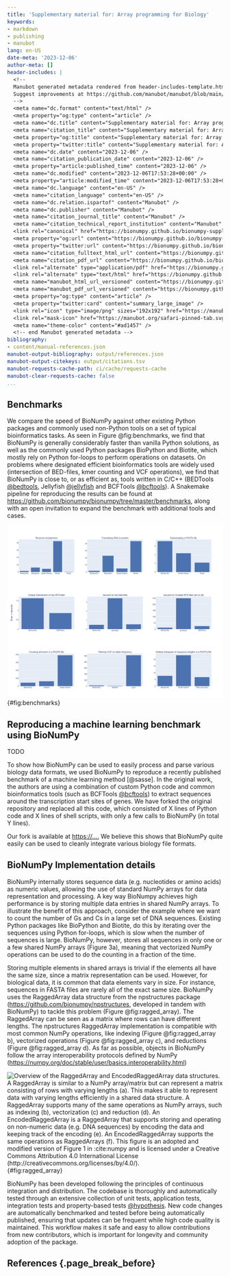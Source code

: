 ```yaml
---
title: 'Supplementary material for: Array programming for Biology'
keywords:
- markdown
- publishing
- manubot
lang: en-US
date-meta: '2023-12-06'
author-meta: []
header-includes: |
  <!--
  Manubot generated metadata rendered from header-includes-template.html.
  Suggest improvements at https://github.com/manubot/manubot/blob/main/manubot/process/header-includes-template.html
  -->
  <meta name="dc.format" content="text/html" />
  <meta property="og:type" content="article" />
  <meta name="dc.title" content="Supplementary material for: Array programming for Biology" />
  <meta name="citation_title" content="Supplementary material for: Array programming for Biology" />
  <meta property="og:title" content="Supplementary material for: Array programming for Biology" />
  <meta property="twitter:title" content="Supplementary material for: Array programming for Biology" />
  <meta name="dc.date" content="2023-12-06" />
  <meta name="citation_publication_date" content="2023-12-06" />
  <meta property="article:published_time" content="2023-12-06" />
  <meta name="dc.modified" content="2023-12-06T17:53:28+00:00" />
  <meta property="article:modified_time" content="2023-12-06T17:53:28+00:00" />
  <meta name="dc.language" content="en-US" />
  <meta name="citation_language" content="en-US" />
  <meta name="dc.relation.ispartof" content="Manubot" />
  <meta name="dc.publisher" content="Manubot" />
  <meta name="citation_journal_title" content="Manubot" />
  <meta name="citation_technical_report_institution" content="Manubot" />
  <link rel="canonical" href="https://bionumpy.github.io/bionumpy-supplementary/" />
  <meta property="og:url" content="https://bionumpy.github.io/bionumpy-supplementary/" />
  <meta property="twitter:url" content="https://bionumpy.github.io/bionumpy-supplementary/" />
  <meta name="citation_fulltext_html_url" content="https://bionumpy.github.io/bionumpy-supplementary/" />
  <meta name="citation_pdf_url" content="https://bionumpy.github.io/bionumpy-supplementary/manuscript.pdf" />
  <link rel="alternate" type="application/pdf" href="https://bionumpy.github.io/bionumpy-supplementary/manuscript.pdf" />
  <link rel="alternate" type="text/html" href="https://bionumpy.github.io/bionumpy-supplementary/v/0efb57652d3bbc58a509026ca6f49a51004b6c59/" />
  <meta name="manubot_html_url_versioned" content="https://bionumpy.github.io/bionumpy-supplementary/v/0efb57652d3bbc58a509026ca6f49a51004b6c59/" />
  <meta name="manubot_pdf_url_versioned" content="https://bionumpy.github.io/bionumpy-supplementary/v/0efb57652d3bbc58a509026ca6f49a51004b6c59/manuscript.pdf" />
  <meta property="og:type" content="article" />
  <meta property="twitter:card" content="summary_large_image" />
  <link rel="icon" type="image/png" sizes="192x192" href="https://manubot.org/favicon-192x192.png" />
  <link rel="mask-icon" href="https://manubot.org/safari-pinned-tab.svg" color="#ad1457" />
  <meta name="theme-color" content="#ad1457" />
  <!-- end Manubot generated metadata -->
bibliography:
- content/manual-references.json
manubot-output-bibliography: output/references.json
manubot-output-citekeys: output/citations.tsv
manubot-requests-cache-path: ci/cache/requests-cache
manubot-clear-requests-cache: false
...
```














Benchmarks
---------------------

We compare the speed of BioNumPy against other existing Python packages and commonly used non-Python tools on a set of typical bioinformatics tasks. As seen in Figure @fig:benchmarks, we find that BioNumPy is generally considerably faster than vanilla Python solutions, as well as the commonly used Python packages BioPython and Biotite, which mostly rely on Python for-loops to perform operations on datasets. On problems where designated efficient bioinformatics tools are widely used (intersection of BED-files, kmer counting and VCF operations), we find that BioNumPy is close to, or as efficient as, tools written in C/C++ (BEDTools [@bedtools], Jellyfish [@jellyfish] and BCFTools [@bcftools]). A Snakemake pipeline for reproducing the results can be found at <https://github.com/bionumpy/bionumpy/tree/master/benchmarks>, along with an open invitation to expand the benchmark with additional tools and cases.

![**Benchmarking BioNumPy against other tools and methods on various typical bioinformatics tasks.**](images/benchmarks.png){#fig:benchmarks}
 
Reproducing a machine learning benchmark using BioNumPy
------------------------------------------------------------------------------------
TODO

To show how BioNumPy can be used to easily process and parse various biology data formats, we used BioNumPy to reproduce a recently published benchmark of a machine learning method [@sasse]. In the original work, the authors are using a combination of custom Python code and common bioinformatics tools (such as BCFTools [@bcftools]) to extract sequences around the transcription start sites of genes. We have forked the original repository and replaced all this code, which consisted of X lines of Python code and X lines of shell scripts, with only a few calls to BioNumPy (in total Y lines). 

Our fork is available at <https://….> We believe this shows that BioNumPy quite easily can be used to cleanly integrate various biology file formats.

BioNumPy Implementation details
----------------------------------------------------

BioNumPy internally stores sequence data (e.g. nucleotides or amino acids) as numeric values, allowing the use of standard NumPy arrays for data representation and processing. A key way BioNumpy achieves high performance is by storing multiple data entries in shared NumPy arrays. To illustrate the benefit of this approach, consider the example where we want to count the number of Gs and Cs in a large set of DNA sequences. Existing Python packages like BioPython and Biotite, do this by iterating over the sequences using Python for-loops, which is slow when the number of sequences is large. BioNumPy, however, stores all sequences in only one or a few shared NumPy arrays (Figure 3a), meaning that vectorized NumPy operations can be used to do the counting in a fraction of the time.

Storing multiple elements in shared arrays is trivial if the elements all have the same size, since a matrix representation can be used. However, for biological data, it is common that data elements vary in size. For instance, sequences in FASTA files are rarely all of the exact same size. BioNumPy uses the RaggedArray data structure from the npstructures package (<https://github.com/bionumpy/npstructures>, developed in tandem with BioNumPy) to tackle this problem (Figure @fig:ragged_array). The RaggedArray can be seen as a matrix where rows can have different lengths. The npstructures RaggedArray implementation is compatible with most common NumPy operations, like indexing (Figure @fig:ragged_array b), vectorized operations (Figure @fig:ragged_array c), and reductions (Figure @fig:ragged_array d). As far as possible, objects in BioNumPy follow the array interoperability protocols defined by NumPy (<https://numpy.org/doc/stable/user/basics.interoperability.html>)


![ **Overview of the RaggedArray and EncodedRaggedArray data structures**. A RaggedArray is similar to a NumPy array/matrix but can represent a matrix consisting of rows with varying lengths (a). This makes it able to represent data with varying lengths efficiently in a shared data structure. A RaggedArray supports many of the same operations as NumPy arrays, such as indexing (b), vectorization (c) and reduction (d). An EncodedRaggedArray is a RaggedArray that supports storing and operating on non-numeric data (e.g. DNA sequences) by encoding the data and keeping track of the encoding (e). An EncodedRaggedArray supports the same operations as RaggedArrays (f). This figure is an adopted and modified version of  Figure 1 in :cite:`numpy` and is licensed under a Creative Commons Attribution 4.0 International License (<http://creativecommons.org/licenses/by/4.0/>).
](images/ragged_array_figure.png){#fig:ragged_array}



BioNumPy has been developed following the principles of continuous integration and distribution. The codebase is thoroughly and automatically tested through an extensive collection of unit tests, application tests, integration tests and property-based tests [@hypothesis]. New code changes are automatically benchmarked and tested before being automatically published, ensuring that updates can be frequent while high code quality is maintained. This workflow makes it safe and easy to allow contributions from new contributors, which is important for longevity and community adoption of the package.


[@jellyfish]: doi:10.1093/bioinformatics/btr011
[@bedtools]: doi:10.1093/bioinformatics/btq033
[@bcftools]: doi:10.1093/gigascience/giab008
[@hypothesis]: doi:10.21105/joss.01891


## References {.page_break_before}

<!-- Explicitly insert bibliography here -->
<div id="refs"></div>

